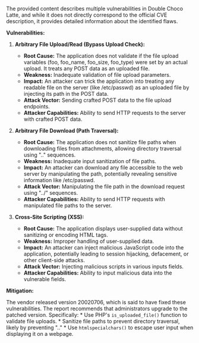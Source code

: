 The provided content describes multiple vulnerabilities in Double Choco Latte, and while it does not directly correspond to the official CVE description, it provides detailed information about the identified flaws.

**Vulnerabilities:**

1.  **Arbitrary File Upload/Read (Bypass Upload Check):**
    *   **Root Cause:** The application does not validate if the file upload variables (foo, foo_name, foo_size, foo_type) were set by an actual upload. It treats any POST data as an uploaded file.
    *   **Weakness:** Inadequate validation of file upload parameters.
    *   **Impact:** An attacker can trick the application into treating any readable file on the server (like /etc/passwd) as an uploaded file by injecting its path in the POST data.
    *   **Attack Vector:** Sending crafted POST data to the file upload endpoints.
    *  **Attacker Capabilities:** Ability to send HTTP requests to the server with crafted POST data.

2.  **Arbitrary File Download (Path Traversal):**
    *   **Root Cause:** The application does not sanitize file paths when downloading files from attachments, allowing directory traversal using ".." sequences.
    *   **Weakness:** Inadequate input sanitization of file paths.
    *   **Impact:** An attacker can download any file accessible to the web server by manipulating the path, potentially revealing sensitive information like /etc/passwd.
    *  **Attack Vector:** Manipulating the file path in the download request using "../" sequences.
    *  **Attacker Capabilities:** Ability to send HTTP requests with manipulated file paths to the server.

3.  **Cross-Site Scripting (XSS):**
    *   **Root Cause:** The application displays user-supplied data without sanitizing or encoding HTML tags.
    *   **Weakness:** Improper handling of user-supplied data.
    *   **Impact:** An attacker can inject malicious JavaScript code into the application, potentially leading to session hijacking, defacement, or other client-side attacks.
    *   **Attack Vector:** Injecting malicious scripts in various inputs fields.
    *   **Attacker Capabilities:** Ability to input malicious data into the vulnerable fields.

**Mitigation:**

The vendor released version 20020706, which is said to have fixed these vulnerabilities. The report recommends that administrators upgrade to the patched version. Specifically:
    *   Use PHP's `is_uploaded_file()` function to validate file uploads.
    *   Sanitize file paths to prevent directory traversal, likely by preventing ".."
    *   Use `htmlspecialchars()` to escape user input when displaying it on a webpage.